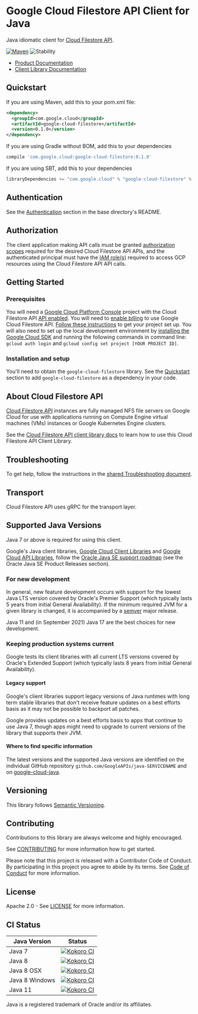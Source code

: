 # Google Cloud Filestore API Client for Java

Java idiomatic client for [Cloud Filestore API][product-docs].

[![Maven][maven-version-image]][maven-version-link]
![Stability][stability-image]

- [Product Documentation][product-docs]
- [Client Library Documentation][javadocs]


## Quickstart


If you are using Maven, add this to your pom.xml file:


```xml
<dependency>
  <groupId>com.google.cloud</groupId>
  <artifactId>google-cloud-filestore</artifactId>
  <version>0.1.0</version>
</dependency>

```

If you are using Gradle without BOM, add this to your dependencies

```Groovy
compile 'com.google.cloud:google-cloud-filestore:0.1.0'
```

If you are using SBT, add this to your dependencies

```Scala
libraryDependencies += "com.google.cloud" % "google-cloud-filestore" % "0.1.0"
```

## Authentication

See the [Authentication][authentication] section in the base directory's README.

## Authorization

The client application making API calls must be granted [authorization scopes][auth-scopes] required for the desired Cloud Filestore API APIs, and the authenticated principal must have the [IAM role(s)][predefined-iam-roles] required to access GCP resources using the Cloud Filestore API API calls.

## Getting Started

### Prerequisites

You will need a [Google Cloud Platform Console][developer-console] project with the Cloud Filestore API [API enabled][enable-api].
You will need to [enable billing][enable-billing] to use Google Cloud Filestore API.
[Follow these instructions][create-project] to get your project set up. You will also need to set up the local development environment by
[installing the Google Cloud SDK][cloud-sdk] and running the following commands in command line:
`gcloud auth login` and `gcloud config set project [YOUR PROJECT ID]`.

### Installation and setup

You'll need to obtain the `google-cloud-filestore` library.  See the [Quickstart](#quickstart) section
to add `google-cloud-filestore` as a dependency in your code.

## About Cloud Filestore API


[Cloud Filestore API][product-docs] instances are fully managed NFS file servers on Google Cloud for use with applications running on Compute Engine virtual machines (VMs) instances or Google Kubernetes Engine clusters.

See the [Cloud Filestore API client library docs][javadocs] to learn how to
use this Cloud Filestore API Client Library.






## Troubleshooting

To get help, follow the instructions in the [shared Troubleshooting document][troubleshooting].

## Transport

Cloud Filestore API uses gRPC for the transport layer.

## Supported Java Versions

Java 7 or above is required for using this client.

Google's Java client libraries,
[Google Cloud Client Libraries][cloudlibs]
and
[Google Cloud API Libraries][apilibs],
follow the
[Oracle Java SE support roadmap][oracle]
(see the Oracle Java SE Product Releases section).

### For new development

In general, new feature development occurs with support for the lowest Java
LTS version covered by  Oracle's Premier Support (which typically lasts 5 years
from initial General Availability). If the minimum required JVM for a given
library is changed, it is accompanied by a [semver][semver] major release.

Java 11 and (in September 2021) Java 17 are the best choices for new
development.

### Keeping production systems current

Google tests its client libraries with all current LTS versions covered by
Oracle's Extended Support (which typically lasts 8 years from initial
General Availability).

#### Legacy support

Google's client libraries support legacy versions of Java runtimes with long
term stable libraries that don't receive feature updates on a best efforts basis
as it may not be possible to backport all patches.

Google provides updates on a best efforts basis to apps that continue to use
Java 7, though apps might need to upgrade to current versions of the library
that supports their JVM.

#### Where to find specific information

The latest versions and the supported Java versions are identified on
the individual GitHub repository `github.com/GoogleAPIs/java-SERVICENAME`
and on [google-cloud-java][g-c-j].

## Versioning


This library follows [Semantic Versioning](http://semver.org/).



## Contributing


Contributions to this library are always welcome and highly encouraged.

See [CONTRIBUTING][contributing] for more information how to get started.

Please note that this project is released with a Contributor Code of Conduct. By participating in
this project you agree to abide by its terms. See [Code of Conduct][code-of-conduct] for more
information.


## License

Apache 2.0 - See [LICENSE][license] for more information.

## CI Status

Java Version | Status
------------ | ------
Java 7 | [![Kokoro CI][kokoro-badge-image-1]][kokoro-badge-link-1]
Java 8 | [![Kokoro CI][kokoro-badge-image-2]][kokoro-badge-link-2]
Java 8 OSX | [![Kokoro CI][kokoro-badge-image-3]][kokoro-badge-link-3]
Java 8 Windows | [![Kokoro CI][kokoro-badge-image-4]][kokoro-badge-link-4]
Java 11 | [![Kokoro CI][kokoro-badge-image-5]][kokoro-badge-link-5]

Java is a registered trademark of Oracle and/or its affiliates.

[product-docs]: https://cloud.google.com/filestore/docs
[javadocs]: https://googleapis.dev/java/google-cloud-filestore/latest/index.html
[kokoro-badge-image-1]: http://storage.googleapis.com/cloud-devrel-public/java/badges/java-filestore/java7.svg
[kokoro-badge-link-1]: http://storage.googleapis.com/cloud-devrel-public/java/badges/java-filestore/java7.html
[kokoro-badge-image-2]: http://storage.googleapis.com/cloud-devrel-public/java/badges/java-filestore/java8.svg
[kokoro-badge-link-2]: http://storage.googleapis.com/cloud-devrel-public/java/badges/java-filestore/java8.html
[kokoro-badge-image-3]: http://storage.googleapis.com/cloud-devrel-public/java/badges/java-filestore/java8-osx.svg
[kokoro-badge-link-3]: http://storage.googleapis.com/cloud-devrel-public/java/badges/java-filestore/java8-osx.html
[kokoro-badge-image-4]: http://storage.googleapis.com/cloud-devrel-public/java/badges/java-filestore/java8-win.svg
[kokoro-badge-link-4]: http://storage.googleapis.com/cloud-devrel-public/java/badges/java-filestore/java8-win.html
[kokoro-badge-image-5]: http://storage.googleapis.com/cloud-devrel-public/java/badges/java-filestore/java11.svg
[kokoro-badge-link-5]: http://storage.googleapis.com/cloud-devrel-public/java/badges/java-filestore/java11.html
[stability-image]: https://img.shields.io/badge/stability-ga-green
[maven-version-image]: https://img.shields.io/maven-central/v/com.google.cloud/google-cloud-filestore.svg
[maven-version-link]: https://search.maven.org/search?q=g:com.google.cloud%20AND%20a:google-cloud-filestore&core=gav
[authentication]: https://github.com/googleapis/google-cloud-java#authentication
[auth-scopes]: https://developers.google.com/identity/protocols/oauth2/scopes
[predefined-iam-roles]: https://cloud.google.com/iam/docs/understanding-roles#predefined_roles
[iam-policy]: https://cloud.google.com/iam/docs/overview#cloud-iam-policy
[developer-console]: https://console.developers.google.com/
[create-project]: https://cloud.google.com/resource-manager/docs/creating-managing-projects
[cloud-sdk]: https://cloud.google.com/sdk/
[troubleshooting]: https://github.com/googleapis/google-cloud-common/blob/master/troubleshooting/readme.md#troubleshooting
[contributing]: https://github.com/googleapis/java-filestore/blob/master/CONTRIBUTING.md
[code-of-conduct]: https://github.com/googleapis/java-filestore/blob/master/CODE_OF_CONDUCT.md#contributor-code-of-conduct
[license]: https://github.com/googleapis/java-filestore/blob/master/LICENSE
[enable-billing]: https://cloud.google.com/apis/docs/getting-started#enabling_billing
[enable-api]: https://console.cloud.google.com/flows/enableapi?apiid=file.googleapis.com
[libraries-bom]: https://github.com/GoogleCloudPlatform/cloud-opensource-java/wiki/The-Google-Cloud-Platform-Libraries-BOM
[shell_img]: https://gstatic.com/cloudssh/images/open-btn.png

[semver]: https://semver.org/
[cloudlibs]: https://cloud.google.com/apis/docs/client-libraries-explained
[apilibs]: https://cloud.google.com/apis/docs/client-libraries-explained#google_api_client_libraries
[oracle]: https://www.oracle.com/java/technologies/java-se-support-roadmap.html
[g-c-j]: http://github.com/googleapis/google-cloud-java
